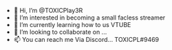 - 👋 Hi, I’m @TOXICPlay3R
- 👀 I’m interested in becoming a small facless streamer
- 🌱 I’m currently learning how to us VTUBE
- 💞️ I’m looking to collaborate on ...
- 📫 You can reach me Via 
Discord... TOXICPL#9469

<!---
TOXICPlay3R/TOXICPlay3R is a ✨ special ✨ repository because its `README.md` (this file) appears on your GitHub profile.
You can click the Preview link to take a look at your changes.
--->
